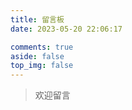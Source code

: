 ```yaml
---
title: 留言板
date: 2023-05-20 22:06:17

comments: true
aside: false
top_img: false
---
```


<script src="https://cdn.bootcdn.net/ajax/libs/jquery/3.6.0/jquery.min.js"></script>
<script src="https://fastly.jsdelivr.net/gh/yaseng/jquery.barrager.js/dist/js/jquery.barrager.min.js"></script>
<style>
/* 评论弹幕 */
.barrage {
    position: fixed;
    right: -500px;
    display: inline-block;
    width: fit-content;
    z-index: 99
}
.barrage_box {
    display: flex;
    background-color: rgba(0, 0, 0, .5);
    padding-right: 8px;
    height: 40px;
    border-radius: 25px;
}
.barrage_box .portrait {
    display: inline-block;
    margin-top: 4px;
    margin-left: 4px;
    width: 32px;
    height: 32px;
    border-radius: 50%;
    overflow: hidden;
}
.barrage_box .portrait img {
    width: 100%;
    height: 100%;
}
.barrage_box div.p a {
    display: inline-block;
    white-space: nowrap;
    max-width: 25rem;
    margin-right: 2px;
    font-size: 14px;
    line-height: 40px;
    margin-left: 10px;
    overflow: hidden;
    text-overflow: ellipsis;
    text-decoration: none;
}
.barrage_box div.p a:hover {
    text-decoration: underline;
}
</style>

> 欢迎留言

<div id="loading"></div>

<script>
let ls = [];
let Num = 0;
window.addEventListener('load', (event) => {
  //alert('window.onload');
    // 手机端显示效果不好，所以直接不让其显示
    if (1 && document.body.clientWidth > 100) {
        // 加载动画，将 /img/loading.svg 换成你的加载图片即可
        document.getElementById('loading').innerHTML = '<a href="/img/loading.svg" data-fancybox="gallery" data-caption="弹幕加载中..." data-thumb="/img/loading.svg"><img src="/img/loading.svg" data-lazy-src="/img/loading.svg" alt="弹幕加载中..." data-ll-status="loaded" class="entered loaded"></a><div class="img-alt is-center">弹幕加载中...</div>';
        let barrageTime = ''
        // 使用twikoo 自带api请求全站数据
        twikoo.getRecentComments({
            envId: 'https://twikoo.geekswg.top/', // 环境 ID
            // region: 'ap-guangzhou', // 环境地域，默认为 ap-shanghai，如果您的环境地域不是上海，需传此参数
            pageSize: 64, // 获取多少条，默认：10，最大：100
            includeReply: true // 是否包括最新回复，默认：false
        }).then((data) => {
            data.forEach(i => {
                if (i.avatar == undefined) i.avatar = 'https://cravatar.cn/avatar/d615d5793929e8c7d70eab5f00f7f5f1?d=mp'
                ls.push({
                    img: i.avatar, //图片 
                    info: i.nick + '：' + formatDanmaku(i.comment), //文字 
                    href: i.url+'#'+i.id, //链接 
                    close: true, //显示关闭按钮 
                    speed: 20, //延迟,单位秒,默认6 
                    // bottom: 70, //距离底部高度,单位px,默认随机 
                    color: '#fff', //颜色,默认白色 
                    old_ie_color: '#000000', //ie低版兼容色,不能与网页背景相同,默认黑色 
                })
            });
            setTimeout(() => { document.getElementById('loading').innerHTML = ''; }, 2000);
            setInterval(() => {
                if (Num >= ls.length) Num = 0
                $('body').barrager(ls[Num]);
                Num++;
            }, 1000); // 弹幕间隔时长
        }).catch(function (err) { console.error(err); });
    } else {
        document.getElementById('loading').innerHTML = '<div class="note danger flat"><p>已关闭弹幕功能，请在电脑上查看。</p></div>' // 如果是手机则提醒
    }
});
// 格式化评论
function formatDanmaku(str) {
    str = str.replace(/<\/*br>|[\s\uFEFF\xA0]+/g, '');
    str = str.replace(/<img.*?>/g, '[图片]');
    str = str.replace(/<a.*?>.*?<\/a>/g, '[链接]');
    str = str.replace(/<pre.*?>.*?<\/pre>/g, '[代码块]');
    str = str.replace(/<.*?>/g, '');
    return str
}
</script>
